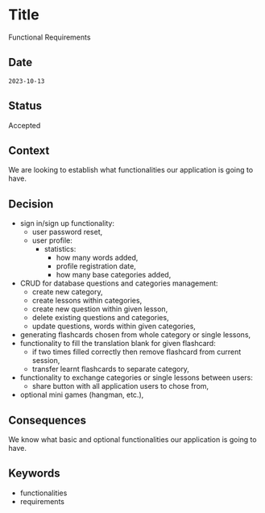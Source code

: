# Title
Functional Requirements
## Date
`2023-10-13`
## Status
Accepted
## Context
We are looking to establish what functionalities our application is going to have.
## Decision
  - sign in/sign up functionality:
    - user password reset,
    - user profile:
      - statistics:
        - how many words added,
        - profile registration date,
        - how many base categories added,
  - CRUD for database questions and categories management:
    - create new category,
    - create lessons within categories,
    - create new question within given lesson,
    - delete existing questions and categories,
    - update questions, words within given categories,
  - generating flashcards chosen from whole category or single lessons,
  - functionality to fill the translation blank for given flashcard:
    - if two times filled correctly then remove flashcard from current session,
    - transfer learnt flashcards to separate category,
  - functionality to exchange categories or single lessons between users:
    - share button with all application users to chose from,
  - optional mini games (hangman, etc.),
## Consequences
We know what basic and optional functionalities our application is going to have.
## Keywords
- functionalities
- requirements
